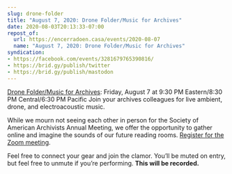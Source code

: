 ```yaml
---
slug: drone-folder
title: "August 7, 2020: Drone Folder/Music for Archives"
date: 2020-08-03T20:13:33-07:00
repost_of:
  url: https://encerradoen.casa/events/2020-08-07
  name: "August 7, 2020: Drone Folder/Music for Archives"
syndication:
- https://facebook.com/events/3281679765390816/
- https://brid.gy/publish/twitter
- https://brid.gy/publish/mastodon
---
```


<p class="h-event">
<span class="p-name"><a href="https://encerradoen.casa/events/2020-08-07" class="u-url">Drone Folder/Music for Archives</a></span>: <time class="dt-start" datetime="2020-08-07 21:30-04:00">Friday, August 7 at 9:30 PM Eastern/8:30 PM Central/6:30 PM Pacific</time> <span class="p-summary">Join your archives colleagues for live ambient, drone, and electroacoustic music.</span>
</p>

While we mourn not seeing each other in person for the Society of American Archivists Annual Meeting, we offer the opportunity to gather online and imagine the sounds of our future reading rooms. [Register for the Zoom meeting](https://zoom.us/meeting/register/tJEqcOmupzwiHtF_6-nvJnO3GQ2YtJgQc7Mm).

Feel free to connect your gear and join the clamor. You’ll be muted on entry, but feel free to unmute if you’re performing. **This will be recorded.**
